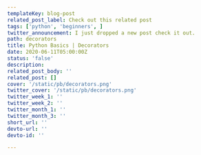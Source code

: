 ```yaml
---
templateKey: blog-post
related_post_label: Check out this related post
tags: ['python', 'beginners', ]
twitter_announcement: I just dropped a new post check it out.
path: decorators
title: Python Basics | Decorators
date: 2020-06-11T05:00:00Z
status: 'false'
description:
related_post_body: ''
related_post: []
cover: '/static/pb/decorators.png'
twitter_cover: '/static/pb/decorators.png'
twitter_week_1: ''
twitter_week_2: ''
twitter_month_1: ''
twitter_month_3: ''
short_url: ''
devto-url: ''
devto-id: ''

---
```


<!--
<p style='text-align: center'>
<a href='https://waylonwalker.com/blog/decorators'>
  <img
    style='width:500px; max-width:80%; margin: auto;'
    src="https://waylonwalker.com/decorators.png"
    alt="Read more from the Python Basics | Decorators article"
  />
  </a>
</p>

-->
